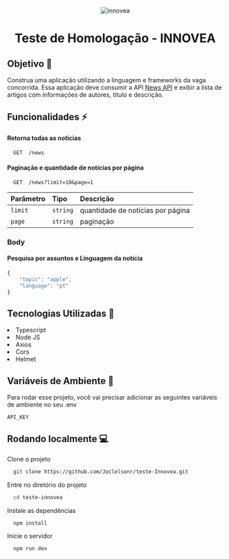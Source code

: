 <div align="center">

![innovea](https://user-images.githubusercontent.com/104178622/199556722-8af96477-1eb1-4bb6-a538-2d60f5727539.png)

# Teste de Homologação - INNOVEA
</div>

## Objetivo 🎯

Construa uma aplicação utilizando a linguagem e frameworks da vaga concorrida. Essa aplicação deve consumir a API <a href="https://newsapi.org" target="_blank">News API</a> e exibir a lista de artigos com informações de autores, título e descrição.

## Funcionalidades ⚡️


#### Retorna todas as notícias
```http
  GET  /news
```

#### Paginação e quantidade de notícias por página

```http
  GET  /news?limit=10&page=1
```
| Parâmetro   | Tipo       | Descrição                                   |
| :---------- | :--------- | :------------------------------------------ |
| `limit`     |  `string`  |       quantidade de notícias por página     |
| `page`      |  `string`  |                   paginação                 |

###  Body

#### Pesquisa por assuntos e Linguagem da notícia

```javascript
{
    "topic": "apple",
    "language": "pt"
}
```

## Tecnologias Utilizadas 🔨

<li>Typescript</li>
<li>Node JS</li>
<li>Axios</li>
<li>Cors</li>
<li>Helmet</li>


## Variáveis de Ambiente 🛅

Para rodar esse projeto, você vai precisar adicionar as seguintes variáveis de ambiente no seu .env

`API_KEY`


## Rodando localmente 💻

Clone o projeto

```bash
  git clone https://github.com/Joclelsonr/teste-Innovea.git
```

Entre no diretório do projeto

```bash
  cd teste-innovea
```

Instale as dependências

```bash
  npm install
```

Inicie o servidor

```bash
  npm run dev
```
